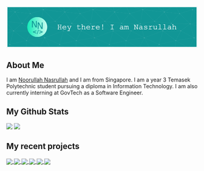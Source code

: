 ![Header](assets/header.png)

## About Me
I am <a href="https://nasnoor.dev">Noorullah Nasrullah</a> and I am from Singapore. I am a year 3 Temasek Polytechnic student pursuing a diploma in Information Technology. I am also currently interning at GovTech as a Software Engineer.

## My Github Stats
<img src="https://github-readme-stats.vercel.app/api?username=Coeeter&show_icons=true&theme=github_dark&hide_border=true&count_private=true" />
<img src="https://github-readme-stats.vercel.app/api/top-langs/?username=Coeeter&layout=compact&theme=github_dark&hide_border=true&count_private=true&hide=html" />

## My recent projects

<a href="https://github.com/Coeeter/ts-aws-serverless-test">
  <img align="center" src="https://github-readme-stats.vercel.app/api/pin/?username=Coeeter&theme=github_dark&hide_border=true&repo=ts-aws-serverless-test"/>
</a>
<a href="https://github.com/Coeeter/ts-secret-santa">
  <img align="center" src="https://github-readme-stats.vercel.app/api/pin/?username=Coeeter&theme=github_dark&hide_border=true&repo=ts-secret-santa"/>
</a>
<a href="https://github.com/Coeeter/advent-of-code-2023">
  <img align="center" src="https://github-readme-stats.vercel.app/api/pin/?username=Coeeter&theme=github_dark&hide_border=true&repo=advent-of-code-2023"/>
</a>
<a href="https://github.com/Coeeter/ts-clicktoplay">
  <img align="center" src="https://github-readme-stats.vercel.app/api/pin/?username=Coeeter&theme=github_dark&hide_border=true&repo=ts-clicktoplay"/>
</a>
<a href="https://github.com/Coeeter/kt-spring-eventify">
  <img align="center" src="https://github-readme-stats.vercel.app/api/pin/?username=Coeeter&theme=github_dark&hide_border=true&repo=kt-spring-eventify"/>
</a>
<a href="https://github.com/Coeeter/ts-next-authentication-demo">
  <img align="center" src="https://github-readme-stats.vercel.app/api/pin/?username=Coeeter&theme=github_dark&hide_border=true&repo=ts-next-authentication-demo"/>
</a>

